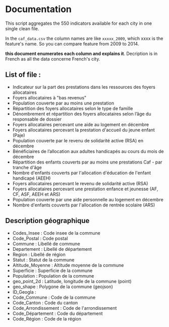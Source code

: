 # Documentation

This script aggregates the 550 indicators available for each city in one single clean file.

In the `caf_data.csv` the column names are like `xxxxx_2009`, which xxxx is the feature's name. So you can compare feature from 2009 to 2014.

**this document enumerates each column and explains it**. Decription is in French as all the data concerne French's city.


## List of file :

- Indicateur sur la part des prestations dans les ressources des foyers allocataires
- Foyers allocataires à "bas revenus"
- Population couverte par au moins une prestation
- Répartition des foyers allocataires selon le type de famille
- Dénombrement et répartition des foyers allocataires selon l’âge du responsable de dossier
- Foyers allocataires percevant une aide au logement en décembre
- Foyers allocataires percevant la prestation d'accueil du jeune enfant (Paje)
- Population couverte par le revenu de solidarité active (RSA) en décembre
- Bénéficiaires de l’allocation aux adultes handicapés au cours du mois de décembre
- Répartition des enfants couverts par au moins une prestations Caf - par tranche d'âge
- Nombre d'enfants couverts par l'allocation d'éducation de l'enfant handicapé (AEEH)
- Foyers allocataires percevant le revenu de solidarité active (RSA)
- Foyers allocataires percevant une prestation enfance et jeunesse (AF, CF, ASF, AEEH et ARS)
- Population couverte par une aide personnelle au logement en décembre
- Nombre d'enfants couverts par l'allocation de rentrée scolaire (ARS)


## Description géographique

- Codes_Insee : Code insee de la commune
- Code_Postal : Code postal
- Commune : Libellé de commune
- Departement : Libellé de département
- Region : Libellé de région
- Statut : Statut de la commune
- Altitude_Moyenne : Altitude moyenne de la commune
- Superficie : Superficie de la commune
- Population : Population de la commune
- geo_point_2d : Latitude, longitude de la commune (point)
- geo_shape : Polygone de la commune (geojson)
- ID_Geogla : 
- Code_Commune : Code de la commune
- Code_Canton : Code du canton
- Code_Arrondissement : Code de l'arrondissement
- Code_Département : Code du département
- Code_Région : Code de la région



